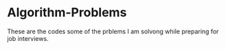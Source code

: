 # Algorithm-Problems
These are the codes some of the prblems I am solvong while preparing for job interviews.
